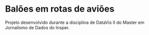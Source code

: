 # Balões em rotas de aviões

Projeto desenvolvido durante a disciplina de DataVis II do Master em Jornalismo de Dados do Insper. 
